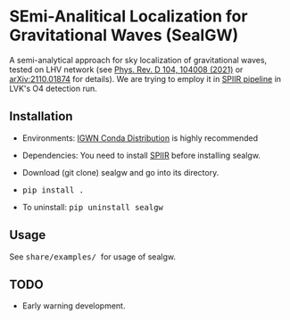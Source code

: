 # SEmi-Analitical Localization for Gravitational Waves (SealGW)

A semi-analytical approach for sky localization of gravitational waves, tested on LHV network (see [Phys. Rev. D 104, 104008 (2021)](https://journals.aps.org/prd/abstract/10.1103/PhysRevD.104.104008) or [arXiv:2110.01874](https://arxiv.org/abs/2110.01874) for details). We are trying to employ it in [SPIIR pipeline](https://git.ligo.org/lscsoft/spiir/) in LVK's O4 detection run.

## Installation

- Environments: [IGWN Conda Distribution](https://computing.docs.ligo.org/conda/environments/) is highly recommended

- Dependencies: You need to install [SPIIR](https://github.com/tanghyd/spiir) before installing sealgw.

- Download (git clone) sealgw and go into its directory.

- <tt> pip install . </tt>

- To uninstall:  <tt> pip uninstall sealgw </tt>

## Usage

See <tt> share/examples/ </tt> for usage of sealgw.

## TODO

- Early warning development.
